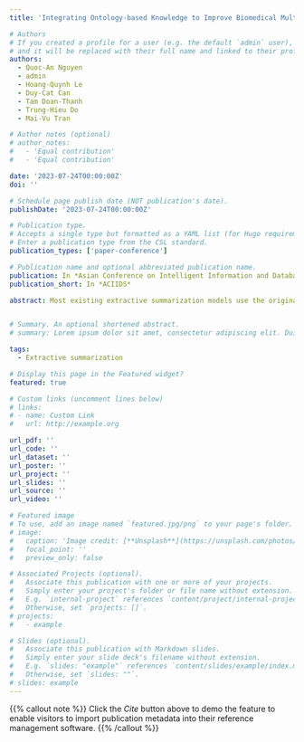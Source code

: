 ```yaml
---
title: 'Integrating Ontology-based Knowledge to Improve Biomedical Multi-Document Summarization Model'

# Authors
# If you created a profile for a user (e.g. the default `admin` user), write the username (folder name) here
# and it will be replaced with their full name and linked to their profile.
authors:
  - Quoc-An Nguyen
  - admin
  - Hoang-Quynh Le
  - Duy-Cat Can
  - Tam Doan-Thanh
  - Trung-Hieu Do
  - Mai-Vu Tran

# Author notes (optional)
# author_notes:
#   - 'Equal contribution'
#   - 'Equal contribution'

date: '2023-07-24T00:00:00Z'
doi: ''

# Schedule page publish date (NOT publication's date).
publishDate: '2023-07-24T00:00:00Z'

# Publication type.
# Accepts a single type but formatted as a YAML list (for Hugo requirements).
# Enter a publication type from the CSL standard.
publication_types: ['paper-conference']

# Publication name and optional abbreviated publication name.
publication: In *Asian Conference on Intelligent Information and Database Systems*
publication_short: In *ACIIDS*

abstract: Most existing extractive summarization models use the original text’s internal information and calculate each sentence’s importance individually. When applied to specific domains (such as verbal text, biomedical literature, etc.), these models have some drawbacks the variety of synonym terms, unknown words or terminologies, and the intra-document and inter-document relations between sentences or terms. In this work, we proposed an ontology-based summarization model that leverages many knowledge bases to understand the input documents. Our proposed model was built with an integrated ontology and a signal transmission-based method for extending domain knowledge such as related terms, and relationships between terms and sentences. The proposed model has been proven effective with the highest ROUGE-2 F1 score in the test dataset of the MEDIQA 2021 MAS shared tasks.


# Summary. An optional shortened abstract.
# summary: Lorem ipsum dolor sit amet, consectetur adipiscing elit. Duis posuere tellus ac convallis placerat. Proin tincidunt magna sed ex sollicitudin condimentum.

tags:
  - Extractive summarization

# Display this page in the Featured widget?
featured: true

# Custom links (uncomment lines below)
# links:
# - name: Custom Link
#   url: http://example.org

url_pdf: ''
url_code: ''
url_dataset: ''
url_poster: ''
url_project: ''
url_slides: ''
url_source: ''
url_video: ''

# Featured image
# To use, add an image named `featured.jpg/png` to your page's folder.
# image:
#   caption: 'Image credit: [**Unsplash**](https://unsplash.com/photos/pLCdAaMFLTE)'
#   focal_point: ''
#   preview_only: false

# Associated Projects (optional).
#   Associate this publication with one or more of your projects.
#   Simply enter your project's folder or file name without extension.
#   E.g. `internal-project` references `content/project/internal-project/index.md`.
#   Otherwise, set `projects: []`.
# projects:
#   - example

# Slides (optional).
#   Associate this publication with Markdown slides.
#   Simply enter your slide deck's filename without extension.
#   E.g. `slides: "example"` references `content/slides/example/index.md`.
#   Otherwise, set `slides: ""`.
# slides: example
---
```


{{% callout note %}}
Click the _Cite_ button above to demo the feature to enable visitors to import publication metadata into their reference management software.
{{% /callout %}}